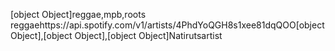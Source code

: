 [object Object]reggae,mpb,roots reggaehttps://api.spotify.com/v1/artists/4PhdYoQGH8s1xee81dqQOO[object Object],[object Object],[object Object]Natirutsartist
